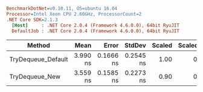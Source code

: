 ``` ini

BenchmarkDotNet=v0.10.11, OS=ubuntu 16.04
Processor=Intel Xeon CPU 2.60GHz, ProcessorCount=2
.NET Core SDK=2.1.3
  [Host]     : .NET Core 2.0.4 (Framework 4.6.0.0), 64bit RyuJIT
  DefaultJob : .NET Core 2.0.4 (Framework 4.6.0.0), 64bit RyuJIT


```
|             Method |     Mean |     Error |    StdDev | Scaled | ScaledSD |
|------------------- |---------:|----------:|----------:|-------:|---------:|
| TryDequeue_Default | 3.990 ns | 0.1666 ns | 0.2545 ns |   1.00 |     0.00 |
|     TryDequeue_New | 3.559 ns | 0.1585 ns | 0.2273 ns |   0.90 |     0.08 |
